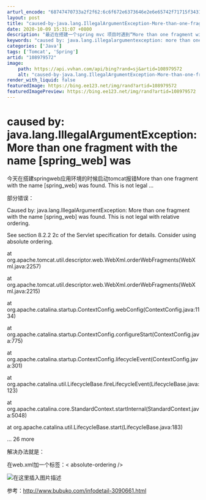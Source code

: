 ```yaml
---
arturl_encode: "68747470733a2f2f62:6c6f672e6373646e2e6e65742f71715f34313431343237322f:61727469636c652f64657461696c732f313038393739353732"
layout: post
title: "caused-by-java.lang.IllegalArgumentException-More-than-one-fragment-with-the-name-spring_web-was"
date: 2020-10-09 15:31:07 +0800
description: "最近在搭建一个spring mvc 项目时遇到“More than one fragment wit"
keywords: "caused by: java.lang.illegalargumentexception: more than one fragment with t"
categories: ['Java']
tags: ['Tomcat', 'Spring']
artid: "108979572"
image:
    path: https://api.vvhan.com/api/bing?rand=sj&artid=108979572
    alt: "caused-by-java.lang.IllegalArgumentException-More-than-one-fragment-with-the-name-spring_web-was"
render_with_liquid: false
featuredImage: https://bing.ee123.net/img/rand?artid=108979572
featuredImagePreview: https://bing.ee123.net/img/rand?artid=108979572
---
```


# caused by: java.lang.IllegalArgumentException: More than one fragment with the name [spring\_web] was

今天在搭建springweb应用环境的时候启动tomcat报错More than one fragment with the name [spring\_web] was found. This is not legal …

部分错误：

Caused by: java.lang.IllegalArgumentException: More than one fragment with the name [spring\_web] was found. This is not legal with relative ordering.
  
See section 8.2.2 2c of the Servlet specification for details. Consider using absolute ordering.
  
at org.apache.tomcat.util.descriptor.web.WebXml.orderWebFragments(WebXml.java:2257)
  
at org.apache.tomcat.util.descriptor.web.WebXml.orderWebFragments(WebXml.java:2215)
  
at org.apache.catalina.startup.ContextConfig.webConfig(ContextConfig.java:1134)
  
at org.apache.catalina.startup.ContextConfig.configureStart(ContextConfig.java:775)
  
at org.apache.catalina.startup.ContextConfig.lifecycleEvent(ContextConfig.java:301)
  
at org.apache.catalina.util.LifecycleBase.fireLifecycleEvent(LifecycleBase.java:123)
  
at org.apache.catalina.core.StandardContext.startInternal(StandardContext.java:5048)
  
at org.apache.catalina.util.LifecycleBase.start(LifecycleBase.java:183)
  
… 26 more
  
解决办法就是：

在web.xml加一个标签：< absolute-ordering />

![在这里插入图片描述](https://i-blog.csdnimg.cn/blog_migrate/e86cdb8c9c84251179dd2e4cdd62d2f6.png#pic_center)

参考：http://www.bubuko.com/infodetail-3090661.html